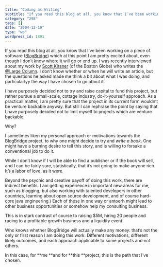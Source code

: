 ```yaml
---
title: "Coding as Writing"
subtitle: "If you read this blog at all, you know that I’ve been working on a piece of software ([BlogBridge](h..."
category: "298"
tags: []
date: "2004-12-19"
type: "wp"
wordpress_id: 1891
---
```

If you read this blog at all, you know that I’ve been working on a piece of software ([BlogBridge](http://www.blogbridge.com)) which at this point I am pretty excited about, even though I don’t know where it will go or end up. 
I was recently interviewed about my work by [Scott Kirsner](http://www.boston.com/business/technology/kirsner/) (of the Boston Globe) who writes the [@Large Column](http://www.boston.com/business/technology/kirsner/). I don’t know whether or when he will write an article, but the questions he asked made me think a bit about what I was doing, and particularlyy the way I have chosen to go about it.

I have purposely decided not to try and raise capital to fund this project, but rather pursue a small-scale, cottage industry, do-it-yourself approach. As a practicall matter, I am pretty sure that the project in its current form wouldn’t be venture backable anyway. But still I can rephrase the point by saying that I have purposely decided not to limit myself to projects which are venture backable.

Why?

I sometimes liken my personal approach or motivations towards the BlogBridge project, to why one might decide to try and *write a book*. One might have a burning desire to tell this story, and is willing to forsake a conventional job to do it. 

While I don’t know if I will be able to find a publisher or if the book will sell, and I can be fairly sure, statistically, that it’s not going to make anyone rich. It’s a labor of love, as it were. 

Beyond the psychic and creative payoff of doing this work, there are indirect benefits. I am getting experience in important new areas for me, such as blogging, but also working with talented developers in other countries, learning about open source development, and of course hard-core java engineering.) Each of these in one way or antoerh might lead to other business opportunities or somehow help my consulting business.

This is in stark contrast of course to raising $5M, hiring 20 people and racing to a profitable growth business and a liquidity event. 

Who knows whether BlogBridge will actually make any money: that’s not the only or first reason I am doing this work. Different motivations, different likely outcomes, and each approach applicable to some projects and not others.

In this case, for **me **and for **this **project, this is the path that I’ve chosen.